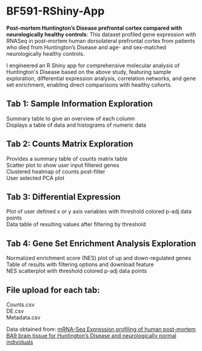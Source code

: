 # BF591-RShiny-App

**Post-mortem Huntington’s Disease prefrontal cortex compared with neurologically healthy controls**: This dataset profiled gene expression with RNASeq in post-mortem human dorsolateral prefrontal cortex from patients who died from Huntington’s Disease and age- and sex-matched neurologically healthy controls.

I engineered an R Shiny app for comprehensive molecular analysis of Huntington's Disease based on the above study, featuring sample exploration, differential expression analysis, correlation networks, and gene set enrichment, enabling direct comparisons with healthy cohorts.

## Tab 1: Sample Information Exploration

Summary table to give an overview of each column <br>
Displays a table of data and histograms of numeric data <br>

## Tab 2: Counts Matrix Exploration

Provides a summary table of counts matrix table <br>
Scatter plot to show user input filtered genes <br>
Clustered heatmap of counts post-filter <br>
User selected PCA plot <br>

## Tab 3: Differential Expression

Plot of user defined x or y axis variables with threshold colored p-adj data points <br>
Data table of resulting values after filtering by threshold <br>

## Tab 4: Gene Set Enrichment Analysis Exploration

Normalized enrichment score (NES) plot of up and down-regulated genes <br>
Table of results with filtering options and download feature <br>
NES scatterplot with threshold colored p-adj data points <br>

## File upload for each tab:
Counts.csv <br>
DE.csv <br>
Metadata.csv

Data obtained from: [mRNA-Seq Expression profiling of human post-mortem BA9 brain tissue for Huntington’s Disease and neurologically normal individuals](https://www.ncbi.nlm.nih.gov/geo/query/acc.cgi?acc=GSE64810)
